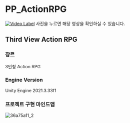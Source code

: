 # PP_ActionRPG

[![Video Label](http://img.youtube.com/vi/BnBJfVo4on0/0.jpg)](https://youtu.be/BnBJfVo4on0)
사진을 누르면 해당 영상을 확인하실 수 있습니다.


## Third View Action RPG

### 장르 
3인칭 Action RPG

### Engine Version 
Unity Engine 2021.3.33f1 


### 프로젝트 구현 마인드맵
![36a75a11_2](https://github.com/user-attachments/assets/ddbc25b2-0029-4588-ae0e-ffb47dbaa98f)




